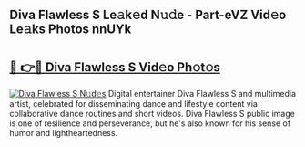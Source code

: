 ## Diva Flawless S Le𝚊k𝚎d N𝚞𝚍e - Part-eVZ Vid𝚎o Le𝚊ks Photos nnUYk

# <h2><a href="http://fbezxm6.evod.top/?m=Diva+Flawless+S">🔗 👉🔴 Diva Flawless S Vid𝚎o Ph𝚘t𝚘s</a></h2>

[![Diva Flawless S N𝚞d𝚎s](https://i.imgur.com/8V9OHl7.gif)](http://fbezxm6.evod.top/?m=Diva+Flawless+S)
Digital entertainer Diva Flawless S and multimedia artist, celebrated for disseminating dance and lifestyle content via collaborative dance routines and short videos. Diva Flawless S public image is one of resilience and perseverance, but he's also known for his sense of humor and lightheartedness. 
